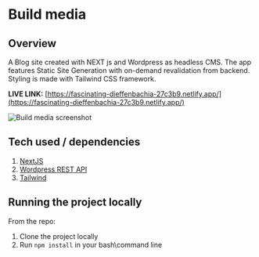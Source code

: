 # Build media

## Overview

A Blog site created with NEXT js and Wordpress as headless CMS. The app features Static Site Generation with on-demand revalidation from backend. Styling is made with Tailwind CSS framework.

**LIVE LINK:** [https://fascinating-dieffenbachia-27c3b9.netlify.app/](https://fascinating-dieffenbachia-27c3b9.netlify.app/) 

![Build media screenshot](https://user-images.githubusercontent.com/47148325/223427661-eefe95c5-5a01-4eea-b660-1422f423484f.png)



## Tech used / dependencies

1. [NextJS](https://nextjs.org/)
2. [Wordpress REST API](https://developer.wordpress.com/docs/api/)
3. [Tailwind](https://tailwindcss.com/)


## Running the project locally
From the repo:
1. Clone the project locally
2. Run `npm install` in your bash\command line